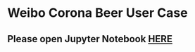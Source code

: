 # Weibo Corona Beer User Case

## Please open Jupyter Notebook [HERE](https://github.com/xujiayi1256/weibo-corona-beer/blob/master/Weibo%20Corona%20Case.ipynb)
